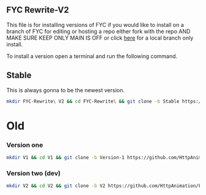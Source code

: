 ## FYC Rewrite-V2

This file is for installing versions of FYC if you would like to install on a branch of FYC for editing or hosting a repo either fork with the repo AND MAKE SURE KEEP ONLY MAIN IS OFF or click [here](Branchs.md) for a local branch only install.

To install a version open a terminal and run the following command.

## Stable
This is always gonna to be the newest version.

```bash
mkdir FYC-Rewrite\ V2 && cd FYC-Rewrite\ && git clone -b Stable https://github.com/HttpAnimation/FYC-Rewrite-V2.git && cd ../ && echo 'FYC has been installed'
```

# Old

### Version one

```bash
mkdir V1 && cd V1 && git clone -b Version-1 https://github.com/HttpAnimation/FYC-Rewrite-V2.git && cd ../ && echo 'Version one has been install'
```

### Version two (dev)
```bash
mkdir V2 && cd V2 && git clone -b V2 https://github.com/HttpAnimation/FYC-Rewrite-V2.git && cd ../ && echo 'Version two has been install'
```
